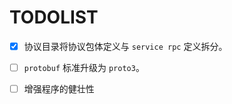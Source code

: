 # TODOLIST

- [x] 协议目录将协议包体定义与 `service rpc` 定义拆分。
- [ ] `protobuf` 标准升级为 `proto3`。

- [ ] 增强程序的健壮性

